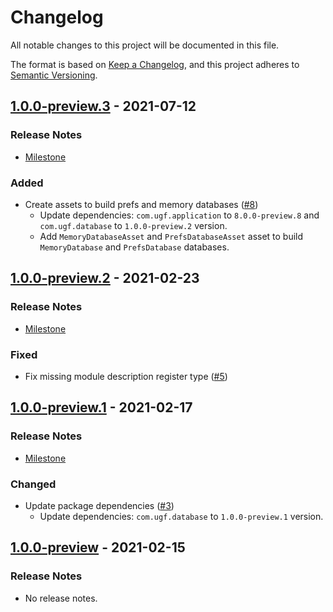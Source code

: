 # Changelog

All notable changes to this project will be documented in this file.

The format is based on [Keep a Changelog](https://keepachangelog.com/en/1.0.0/),
and this project adheres to [Semantic Versioning](https://semver.org/spec/v2.0.0.html).

## [1.0.0-preview.3](https://github.com/unity-game-framework/ugf-module-database/releases/tag/1.0.0-preview.3) - 2021-07-12  

### Release Notes

- [Milestone](https://github.com/unity-game-framework/ugf-module-database/milestone/3?closed=1)  
    

### Added

- Create assets to build prefs and memory databases ([#8](https://github.com/unity-game-framework/ugf-module-database/pull/8))  
    - Update dependencies: `com.ugf.application` to `8.0.0-preview.8` and `com.ugf.database` to `1.0.0-preview.2` version.
    - Add `MemoryDatabaseAsset` and `PrefsDatabaseAsset` asset to build `MemoryDatabase` and `PrefsDatabase` databases.

## [1.0.0-preview.2](https://github.com/unity-game-framework/ugf-module-database/releases/tag/1.0.0-preview.2) - 2021-02-23  

### Release Notes

- [Milestone](https://github.com/unity-game-framework/ugf-module-database/milestone/2?closed=1)  
    

### Fixed

- Fix missing module description register type ([#5](https://github.com/unity-game-framework/ugf-module-database/pull/5))

## [1.0.0-preview.1](https://github.com/unity-game-framework/ugf-module-database/releases/tag/1.0.0-preview.1) - 2021-02-17  

### Release Notes

- [Milestone](https://github.com/unity-game-framework/ugf-module-database/milestone/1?closed=1)  
    

### Changed

- Update package dependencies ([#3](https://github.com/unity-game-framework/ugf-module-database/pull/3))  
    - Update dependencies: `com.ugf.database` to `1.0.0-preview.1` version.

## [1.0.0-preview](https://github.com/unity-game-framework/ugf-module-database/releases/tag/1.0.0-preview) - 2021-02-15  

### Release Notes

- No release notes.


